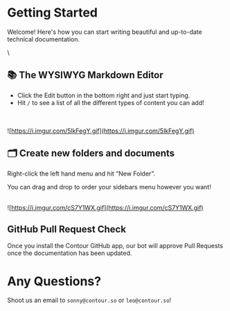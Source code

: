 # Getting Started

Welcome! Here's how you can start writing beautiful and up-to-date technical documentation.

\
## 📚 The WYSIWYG Markdown Editor

* Click the Edit button in the bottom right and just start typing.
* Hit `/` to see a list of all the different types of content you can add!

\
\
![https://i.imgur.com/5lkFegY.gif](https://i.imgur.com/5lkFegY.gif)

## 🗂 Create new folders and documents

Right-click the left hand menu and hit “New Folder”.

You can drag and drop to order your sidebars menu however you want!

\
![https://i.imgur.com/cS7Y1WX.gif](https://i.imgur.com/cS7Y1WX.gif)

## GitHub Pull Request Check

Once you install the Contour GitHub app, our bot will approve Pull Requests once the documentation has been updated.

# Any Questions?

Shoot us an email to `sonny@contour.so` or `leo@contour.so`!